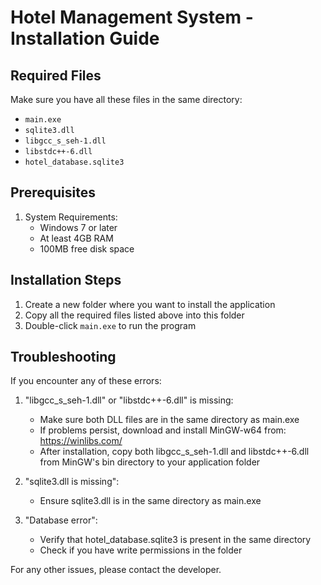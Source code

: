 # Hotel Management System - Installation Guide

## Required Files

Make sure you have all these files in the same directory:

-   `main.exe`
-   `sqlite3.dll`
-   `libgcc_s_seh-1.dll`
-   `libstdc++-6.dll`
-   `hotel_database.sqlite3`

## Prerequisites

1. System Requirements:
    - Windows 7 or later
    - At least 4GB RAM
    - 100MB free disk space

## Installation Steps

1. Create a new folder where you want to install the application
2. Copy all the required files listed above into this folder
3. Double-click `main.exe` to run the program

## Troubleshooting

If you encounter any of these errors:

1. "libgcc_s_seh-1.dll" or "libstdc++-6.dll" is missing:

    - Make sure both DLL files are in the same directory as main.exe
    - If problems persist, download and install MinGW-w64 from: https://winlibs.com/
    - After installation, copy both libgcc_s_seh-1.dll and libstdc++-6.dll from MinGW's bin directory to your application folder

2. "sqlite3.dll is missing":

    - Ensure sqlite3.dll is in the same directory as main.exe

3. "Database error":
    - Verify that hotel_database.sqlite3 is present in the same directory
    - Check if you have write permissions in the folder

For any other issues, please contact the developer.
